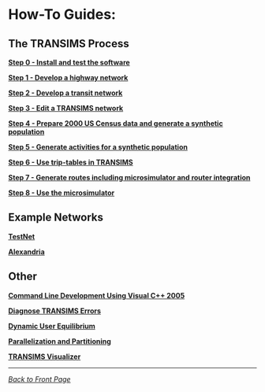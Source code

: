 # How-To Guides: #

## The TRANSIMS Process ##
**[Step 0 - Install and test the software](http://transims.googlecode.com/svn/v4/trunk/documentation/howto/Step-0_Installation%20and%20Testing%20How-To.pdf)**

**[Step 1 - Develop a highway network](http://transims.googlecode.com/svn/v4/trunk/documentation/howto/Step-1_Highway%20Network%20How-To.pdf)**

**[Step 2 - Develop a transit network](http://transims.googlecode.com/svn/v4/trunk/documentation/howto/Step-2_Transit%20Network%20How-To.pdf)**

**[Step 3 - Edit a TRANSIMS network](http://transims.googlecode.com/svn/v4/trunk/documentation/howto/Step-3_Network%20Edit%20How-To.pdf)**

**[Step 4 - Prepare 2000 US Census data and generate a synthetic population](http://transims.googlecode.com/svn/v4/trunk/documentation/howto/Step-4_Population%20Synthesizer%20How-To.pdf)**

**[Step 5 - Generate activities for a synthetic population](http://transims.googlecode.com/svn/v4/trunk/documentation/howto/Step-5_Activity%20Generator%20How-To.pdf)**

**[Step 6 - Use trip-tables in TRANSIMS](http://transims.googlecode.com/svn/v4/trunk/documentation/howto/Step-6_Trip%20Table%20Conversion%20How-To.pdf)**

**[Step 7 - Generate routes including microsimulator and router integration](http://transims.googlecode.com/svn/v4/trunk/documentation/howto/Step-7_Router%20and%20Router%20Feedback%20How-To.pdf)**

**[Step 8 - Use the microsimulator](http://transims.googlecode.com/svn/v4/trunk/documentation/howto/Step-8_Microsimulator%20How-To.pdf)**

## Example Networks ##

**[TestNet](http://transims.googlecode.com/svn/v4/trunk/documentation/howto/TestNet_4.0.06_How-To.pdf)**

**[Alexandria](http://transims.googlecode.com/svn/v4/trunk/documentation/howto/Alexandria_4.0.06_How-To.pdf)**

## Other ##
**[Command Line Development Using Visual C++ 2005](http://transims.googlecode.com/svn/v4/trunk/documentation/howto/Command%20Line%20Development%20Using%20VC++%202005%20%20How-To.pdf)**

**[Diagnose TRANSIMS Errors](http://transims.googlecode.com/svn/v4/trunk/documentation/howto/Diagnostics%20How-To.pdf)**

**[Dynamic User Equilibrium](http://transims.googlecode.com/svn/v4/trunk/documentation/howto/Dynamic%20User%20Equilibrium%20How-To.pdf)**

**[Parallelization and Partitioning](http://transims.googlecode.com/svn/v4/trunk/documentation/howto/Parallelization%20&%20Partitioning%20How-To.pdf)**

**[TRANSIMS Visualizer](http://transims.googlecode.com/svn/v4/trunk/documentation/howto/TransimsVIS.pdf)**

---

_[Back to Front Page](http://code.google.com/p/transims/)_